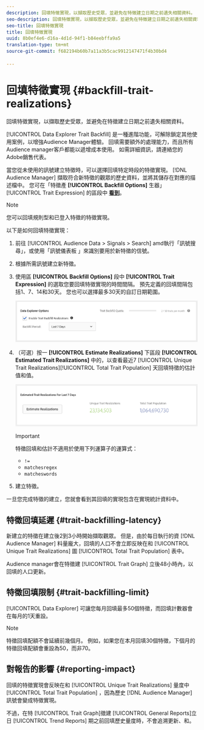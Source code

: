 ```yaml
---
description: 回填特徵實現，以擷取歷史受眾，並避免在特徵建立日期之前遺失相關資料。
seo-description: 回填特徵實現，以擷取歷史受眾，並避免在特徵建立日期之前遺失相關資料。
seo-title: 回填特徵實現
title: 回填特徵實現
uuid: 8b0ef4e6-d16a-4d1d-94f1-b84eebffa9a5
translation-type: tm+mt
source-git-commit: f682194b60b7a11a3b5cac9912147471f4b30bd4

---
```



# 回填特徵實現 {#backfill-trait-realizations}

回填特徵實現，以擷取歷史受眾，並避免在特徵建立日期之前遺失相關資料。

[!UICONTROL Data Explorer Trait Backfill] 是一種進階功能，可解除鎖定其他使用案例，以增強Audience Manager體驗。 回填需要額外的處理能力，而且所有Audience manager客戶都能以遞增成本使用。 如需詳細資訊，請連絡您的Adobe銷售代表。

當您從未使用的訊號建立特徵時，可以選擇回填特定時段的特徵實現。 [!DNL Audience Manager] 擷取符合新特徵的觀眾的歷史資料，並將其儲存在對應的描述檔中。 您可在「特徵產 **[!UICONTROL Backfill Options]** 生器」 [!UICONTROL Trait Expression] 的區段中 **[看到](../../features/traits/about-trait-builder.md)**。

>[!NOTE]
>
>您可以回填規則型和已登入特徵的特徵實現。

以下是如何回填特徵實現：

1. 前往 [!UICONTROL Audience Data > Signals > Search] amd執行「訊號搜尋」，或使用「訊號儀表板 [](../../features/data-explorer/data-explorer-signals-dashboard.md) 」來識別要用於新特徵的信號。
1. 根據所需訊號建立新特徵。
1. 使用區 **[!UICONTROL Backfill Options]** 段中 **[!UICONTROL Trait Expression]** 的選取您要回填特徵實現的時間間隔。 預先定義的回填間隔包括1、7、14和30天。 您也可以選擇最多30天的自訂日期範圍。

   ![特徵回填](assets/signals-trait-backfill.png)

1. （可選）按一 **[!UICONTROL Estimate Realizations]** 下區段 **[!UICONTROL Estimated Trait Realizations]** 中的，以查看最近7 [!UICONTROL Unique Trait Realizations][!UICONTROL Total Trait Population] 天回填特徵的估計值和值。

   ![估計特徵實現](assets/estimate-trait-realizations.png)

   >[!IMPORTANT]
   >
   >特徵回填和估計不適用於使用下列運算子的運算式：
   >    * `!=`
   >    * `matchesregex`
   >    * `matcheswords`

1. 建立特徵。

一旦您完成特徵的建立，您就會看到其回填的實現包含在實現統計資料中。

## 特徵回填延遲 {#trait-backfilling-latency}

新建立的特徵在建立後2到3小時開始擷取觀眾。 但是，由於每日執行的資 [!DNL Audience Manager] 料量龐大，回填的人口不會立即反映在和 [!UICONTROL Unique Trait Realizations] 圖 [!UICONTROL Total Trait Population] 表中。

Audience manager會在特徵建 [!UICONTROL Trait Graph] 立後48小時內，以回填的人口更新。

## 特徵回填限制 {#trait-backfilling-limit}

[!UICONTROL Data Explorer] 可讓您每月回填最多50個特徵，而回填計數器會在每月的1天重設。

>[!NOTE]
>
>特徵回填配額不會延續前幾個月。 例如，如果您在本月回填30個特徵，下個月的特徵回填配額會重設為50，而非70。

## 對報告的影響 {#reporting-impact}

回填的特徵實現會反映在和 [!UICONTROL Unique Trait Realizations] 量度中 [!UICONTROL Total Trait Population] ，因為歷史 [!DNL Audience Manager] 訊號會變成特徵實現。

不過，在特 [!UICONTROL Trait Graph]徵建 [!UICONTROL General Reports]立日 [!UICONTROL Trend Reports] 期之前回填歷史量度時，不會追溯更新、和。